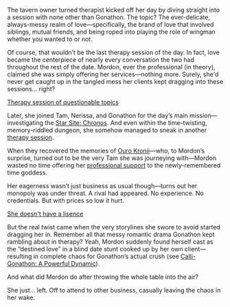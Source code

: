 The tavern owner turned therapist kicked off her day by diving straight into a session with none other than Gonathon. The topic? The ever-delicate, always-messy realm of love—specifically, the brand of love that involved siblings, mutual friends, and being roped into playing the role of wingman whether you wanted to or not.

Of course, that wouldn’t be the last therapy session of the day. In fact, love became the centerpiece of nearly every conversation the two had throughout the rest of the date. Mordon, ever the professional (in theory), claimed she was simply offering her services—nothing more. Surely, she'd never get caught up in the tangled mess her clients kept dragging into these sessions… right?

[Therapy session of questionable topics](#embed:https://www.youtube.com/live/AVolo2GU708?si=4AnsPPNT_wg8l5Ml&t=215)

Later, she joined Tam, Nerissa, and Gonathon for the day’s main mission—investigating the [Star Site: Chronos](https://www.youtube.com/live/AVolo2GU708?si=lAhFFA_4EjWnc_FJ&t=4562). And even within the time-twisting, memory-riddled dungeon, she somehow managed to sneak in another [therapy session](https://www.youtube.com/live/AVolo2GU708?si=P7SB05k5Jd07spd9&t=7538). 

When they recovered the memories of [Ouro Kronii](https://www.youtube.com/live/AVolo2GU708?si=SEplOgl1s3k3hXcx&t=7906)—who, to Mordon’s surprise, turned out to be the very Tam she was journeying with—Mordon wasted no time offering her [professional support](https://www.youtube.com/live/AVolo2GU708?si=1nQSEO7cubwb8rFH&t=8151) to the newly-remembered time goddess. 

Her eagerness wasn’t just business as usual though—turns out her monopoly was under threat. A rival had appeared. No experience. No credentials. But with prices so low it hurt. 

[She doesn't have a lisence](#embed:https://www.youtube.com/live/AVolo2GU708?si=jllaYw_Lnzhq52cC&t=3403)

But the real twist came when the very storylines she swore to avoid started dragging her in. Remember all that messy romantic drama Gonathon kept rambling about in therapy? Yeah, Mordon suddenly found herself cast as the “destined love” in a blind date stunt cooked up by her own client—resulting in complete chaos for Gonathon’s actual crush (see [Calli-Gonathon: A Powerful Dynamic](#edge:mori-calliope-gonathon-g-bottom-1-bottom-3)).

And what did Mordon do after throwing the whole table into the air?

She just... left. Off to attend to other business, casually leaving the chaos in her wake.
